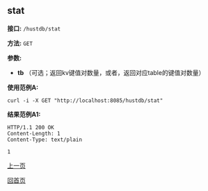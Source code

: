 ## stat ##

**接口:** `/hustdb/stat`

**方法:** `GET`

**参数:** 

*  **tb** （可选；返回kv键值对数量，或者，返回对应table的键值对数量）  

**使用范例A:**

    curl -i -X GET "http://localhost:8085/hustdb/stat"

**结果范例A1:**

	HTTP/1.1 200 OK
	Content-Length: 1
	Content-Type: text/plain

	1

[上一页](../hustdb.md)

[回首页](../../../index.md)